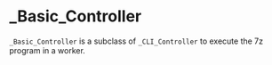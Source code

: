 # _Basic_Controller

`_Basic_Controller` is a subclass of `_CLI_Controller` to execute the 7z program in a worker. 

